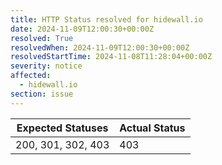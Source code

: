 ```yaml
---
title: HTTP Status resolved for hidewall.io
date: 2024-11-09T12:00:30+00:00Z
resolved: True
resolvedWhen: 2024-11-09T12:00:30+00:00Z
resolvedStartTime: 2024-11-08T11:28:04+00:00Z
severity: notice
affected:
  - hidewall.io
section: issue
---
```


| Expected Statuses | Actual Status  |
|-------------------|----------------|
| 200, 301, 302, 403 | 403 |
